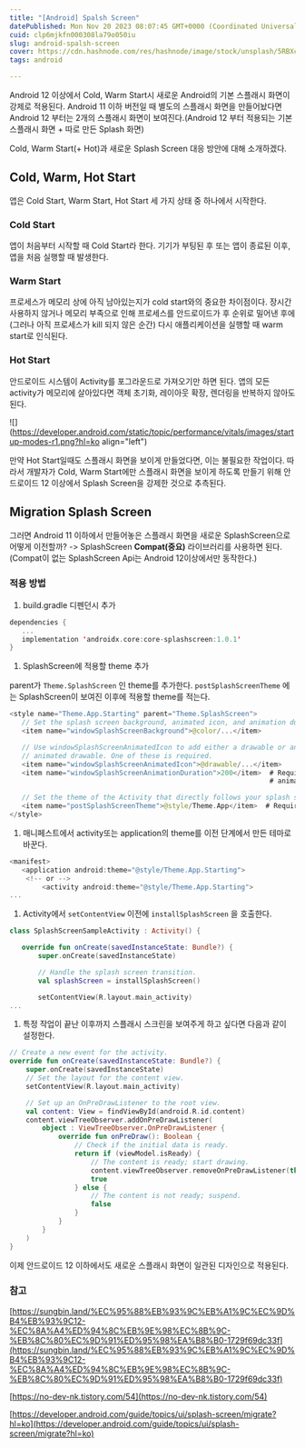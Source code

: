 ```yaml
---
title: "[Android] Spalsh Screen"
datePublished: Mon Nov 20 2023 08:07:45 GMT+0000 (Coordinated Universal Time)
cuid: clp6mjkfn000308la79o050iu
slug: android-spalsh-screen
cover: https://cdn.hashnode.com/res/hashnode/image/stock/unsplash/5RBXc7R-YWs/upload/3a81bd3e7f9faf3739f957901b0309ee.jpeg
tags: android

---
```


Android 12 이상에서 Cold, Warm Start시 새로운 Android의 기본 스플래시 화면이 강제로 적용된다. Android 11 이하 버전일 때 별도의 스플래시 화면을 만들어놨다면 Android 12 부터는 2개의 스플래시 화면이 보여진다.(Android 12 부터 적용되는 기본 스플래시 화면 + 따로 만든 Splash 화면)

Cold, Warm Start(+ Hot)과 새로운 Splash Screen 대응 방안에 대해 소개하겠다.

## Cold, Warm, Hot Start

앱은 Cold Start, Warm Start, Hot Start 세 가지 상태 중 하나에서 시작한다.

### Cold Start

앱이 처음부터 시작할 때 Cold Start라 한다. 기기가 부팅된 후 또는 앱이 종료된 이후, 앱을 처음 실행할 때 발생한다.

### Warm Start

프로세스가 메모리 상에 아직 남아있는지가 cold start와의 중요한 차이점이다. 장시간 사용하지 않거나 메모리 부족으로 인해 프로세스를 안드로이드가 후 순위로 밀어낸 후에(그러나 아직 프로세스가 kill 되지 않은 순간) 다시 애플리케이션을 실행할 때 warm start로 인식된다.

### Hot Start

안드로이드 시스템이 Activity를 포그라운드로 가져오기만 하면 된다. 앱의 모든 activity가 메모리에 살아있다면 객체 초기화, 레이아웃 확장, 렌더링을 반복하지 않아도 된다.

![](https://developer.android.com/static/topic/performance/vitals/images/startup-modes-r1.png?hl=ko align="left")

만약 Hot Start일때도 스플래시 화면을 보이게 만들었다면, 이는 불필요한 작업이다. 따라서 개발자가 Cold, Warm Start에만 스플래시 화면을 보이게 하도록 만들기 위해 안드로이드 12 이상에서 Splash Screen을 강제한 것으로 추측된다.

## Migration Splash Screen

그러면 Android 11 이하에서 만들어놓은 스플래시 화면을 새로운 SplashScreen으로 어떻게 이전할까? -&gt; SplashScreen **Compat(중요)** 라이브러리를 사용하면 된다. (Compat이 없는 SplashScreen Api는 Android 12이상에서만 동작한다.)

### 적용 방법

1. build.gradle 디펜던시 추가
    

```kotlin
dependencies {
   ...
   implementation 'androidx.core:core-splashscreen:1.0.1'
}
```

1. SplashScreen에 적용할 theme 추가
    

parent가 `Theme.SplashScreen` 인 theme를 추가한다. `postSplashScreenTheme` 에는 SplashScreen이 보여진 이후에 적용할 theme를 적는다.

```kotlin
<style name="Theme.App.Starting" parent="Theme.SplashScreen">
   // Set the splash screen background, animated icon, and animation duration.
   <item name="windowSplashScreenBackground">@color/...</item>

   // Use windowSplashScreenAnimatedIcon to add either a drawable or an
   // animated drawable. One of these is required.
   <item name="windowSplashScreenAnimatedIcon">@drawable/...</item>
   <item name="windowSplashScreenAnimationDuration">200</item>  # Required for
                                                                # animated icons

   // Set the theme of the Activity that directly follows your splash screen.
   <item name="postSplashScreenTheme">@style/Theme.App</item>  # Required.
</style>
```

1. 매니페스트에서 activity또는 application의 theme를 이전 단계에서 만든 테마로 바꾼다.
    

```kotlin
<manifest>
   <application android:theme="@style/Theme.App.Starting">
    <!-- or -->
        <activity android:theme="@style/Theme.App.Starting">
...
```

1. Activity에서 `setContentView` 이전에 `installSplashScreen` 을 호출한다.
    

```kotlin
class SplashScreenSampleActivity : Activity() {

   override fun onCreate(savedInstanceState: Bundle?) {
       super.onCreate(savedInstanceState)

       // Handle the splash screen transition.
       val splashScreen = installSplashScreen()

       setContentView(R.layout.main_activity)
...
```

1. 특정 작업이 끝난 이후까지 스플래시 스크린을 보여주게 하고 싶다면 다음과 같이 설정한다.
    

```kotlin
// Create a new event for the activity.
override fun onCreate(savedInstanceState: Bundle?) {
    super.onCreate(savedInstanceState)
    // Set the layout for the content view.
    setContentView(R.layout.main_activity)

    // Set up an OnPreDrawListener to the root view.
    val content: View = findViewById(android.R.id.content)
    content.viewTreeObserver.addOnPreDrawListener(
        object : ViewTreeObserver.OnPreDrawListener {
            override fun onPreDraw(): Boolean {
                // Check if the initial data is ready.
                return if (viewModel.isReady) {
                    // The content is ready; start drawing.
                    content.viewTreeObserver.removeOnPreDrawListener(this)
                    true
                } else {
                    // The content is not ready; suspend.
                    false
                }
            }
        }
    )
}
```

이제 안드로이드 12 이하에서도 새로운 스플래시 화면이 일관된 디자인으로 적용된다.

### 참고

[https://sungbin.land/%EC%95%88%EB%93%9C%EB%A1%9C%EC%9D%B4%EB%93%9C12-%EC%8A%A4%ED%94%8C%EB%9E%98%EC%8B%9C-%EB%8C%80%EC%9D%91%ED%95%98%EA%B8%B0-1729f69dc33f](https://sungbin.land/%EC%95%88%EB%93%9C%EB%A1%9C%EC%9D%B4%EB%93%9C12-%EC%8A%A4%ED%94%8C%EB%9E%98%EC%8B%9C-%EB%8C%80%EC%9D%91%ED%95%98%EA%B8%B0-1729f69dc33f)

[https://no-dev-nk.tistory.com/54](https://no-dev-nk.tistory.com/54)

[https://developer.android.com/guide/topics/ui/splash-screen/migrate?hl=ko](https://developer.android.com/guide/topics/ui/splash-screen/migrate?hl=ko)